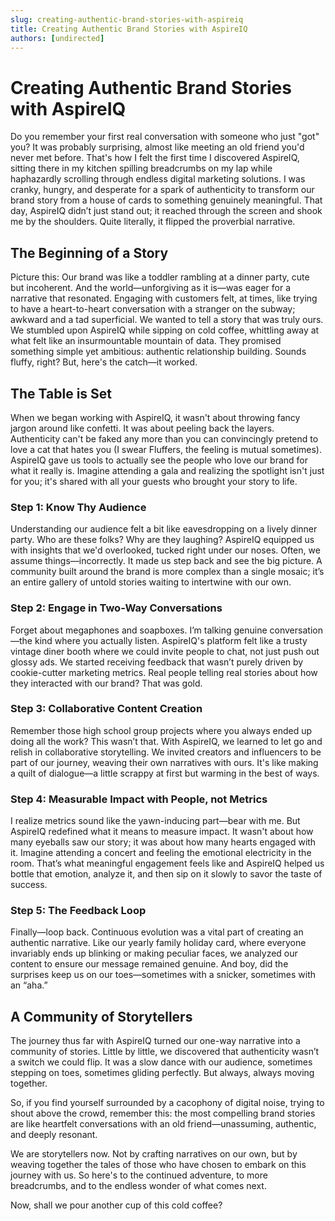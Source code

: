 ```yaml
---
slug: creating-authentic-brand-stories-with-aspireiq
title: Creating Authentic Brand Stories with AspireIQ
authors: [undirected]
---
```



# Creating Authentic Brand Stories with AspireIQ

Do you remember your first real conversation with someone who just "got" you? It was probably surprising, almost like meeting an old friend you'd never met before. That's how I felt the first time I discovered AspireIQ, sitting there in my kitchen spilling breadcrumbs on my lap while haphazardly scrolling through endless digital marketing solutions. I was cranky, hungry, and desperate for a spark of authenticity to transform our brand story from a house of cards to something genuinely meaningful. That day, AspireIQ didn’t just stand out; it reached through the screen and shook me by the shoulders. Quite literally, it flipped the proverbial narrative.

## The Beginning of a Story

Picture this: Our brand was like a toddler rambling at a dinner party, cute but incoherent. And the world—unforgiving as it is—was eager for a narrative that resonated. Engaging with customers felt, at times, like trying to have a heart-to-heart conversation with a stranger on the subway; awkward and a tad superficial. We wanted to tell a story that was truly ours. We stumbled upon AspireIQ while sipping on cold coffee, whittling away at what felt like an insurmountable mountain of data. They promised something simple yet ambitious: authentic relationship building. Sounds fluffy, right? But, here's the catch—it worked.

## The Table is Set

When we began working with AspireIQ, it wasn't about throwing fancy jargon around like confetti. It was about peeling back the layers. Authenticity can't be faked any more than you can convincingly pretend to love a cat that hates you (I swear Fluffers, the feeling is mutual sometimes). AspireIQ gave us tools to actually see the people who love our brand for what it really is. Imagine attending a gala and realizing the spotlight isn't just for you; it's shared with all your guests who brought your story to life.

### Step 1: Know Thy Audience

Understanding our audience felt a bit like eavesdropping on a lively dinner party. Who are these folks? Why are they laughing? AspireIQ equipped us with insights that we'd overlooked, tucked right under our noses. Often, we assume things—incorrectly. It made us step back and see the big picture. A community built around the brand is more complex than a single mosaic; it’s an entire gallery of untold stories waiting to intertwine with our own.

### Step 2: Engage in Two-Way Conversations

Forget about megaphones and soapboxes. I’m talking genuine conversation—the kind where you actually listen. AspireIQ's platform felt like a trusty vintage diner booth where we could invite people to chat, not just push out glossy ads. We started receiving feedback that wasn’t purely driven by cookie-cutter marketing metrics. Real people telling real stories about how they interacted with our brand? That was gold.

### Step 3: Collaborative Content Creation

Remember those high school group projects where you always ended up doing all the work? This wasn’t that. With AspireIQ, we learned to let go and relish in collaborative storytelling. We invited creators and influencers to be part of our journey, weaving their own narratives with ours. It's like making a quilt of dialogue—a little scrappy at first but warming in the best of ways.

### Step 4: Measurable Impact with People, not Metrics

I realize metrics sound like the yawn-inducing part—bear with me. But AspireIQ redefined what it means to measure impact. It wasn't about how many eyeballs saw our story; it was about how many hearts engaged with it. Imagine attending a concert and feeling the emotional electricity in the room. That’s what meaningful engagement feels like and AspireIQ helped us bottle that emotion, analyze it, and then sip on it slowly to savor the taste of success.

### Step 5: The Feedback Loop

Finally—loop back. Continuous evolution was a vital part of creating an authentic narrative. Like our yearly family holiday card, where everyone invariably ends up blinking or making peculiar faces, we analyzed our content to ensure our message remained genuine. And boy, did the surprises keep us on our toes—sometimes with a snicker, sometimes with an “aha.”

## A Community of Storytellers

The journey thus far with AspireIQ turned our one-way narrative into a community of stories. Little by little, we discovered that authenticity wasn’t a switch we could flip. It was a slow dance with our audience, sometimes stepping on toes, sometimes gliding perfectly. But always, always moving together. 

So, if you find yourself surrounded by a cacophony of digital noise, trying to shout above the crowd, remember this: the most compelling brand stories are like heartfelt conversations with an old friend—unassuming, authentic, and deeply resonant.

We are storytellers now. Not by crafting narratives on our own, but by weaving together the tales of those who have chosen to embark on this journey with us. So here's to the continued adventure, to more breadcrumbs, and to the endless wonder of what comes next.

Now, shall we pour another cup of this cold coffee?
